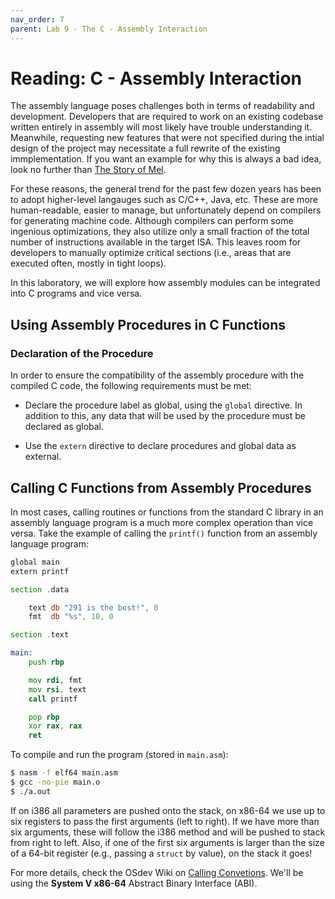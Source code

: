 ```yaml
---
nav_order: 7
parent: Lab 9 - The C - Assembly Interaction
---
```


# Reading: C - Assembly Interaction

The assembly language poses challenges both in terms of readability and
development. Developers that are required to work on an existing codebase
written entirely in assembly will most likely have trouble understanding it.
Meanwhile, requesting new features that were not specified during the intial
design of the project may necessitate a full rewrite of the existing
immplementation. If you want an example for why this is always a bad idea, look
no further than [The Story of Mel](https://www.catb.org/jargon/html/story-of-mel.html).

For these reasons, the general trend for the past few dozen years has been to
adopt higher-level langauges such as C/C++, Java, etc. These are more
human-readable, easier to manage, but unfortunately depend on compilers for
generating machine code. Although compilers can perform some ingenious
optimizations, they also utilize only a small fraction of the total number of
instructions available in the target ISA. This leaves room for developers to
manually optimize critical sections (i.e., areas that are executed often, mostly
in tight loops).

In this laboratory, we will explore how assembly modules can be integrated into
C programs and vice versa.

## Using Assembly Procedures in C Functions

### Declaration of the Procedure

In order to ensure the compatibility of the assembly procedure with the compiled
C code, the following requirements must be met:

- Declare the procedure label as global, using the `global` directive. In
  addition to this, any data that will be used by the procedure must be declared
  as global.

- Use the `extern` directive to declare procedures and global data as external.

## Calling C Functions from Assembly Procedures

In most cases, calling routines or functions from the standard C library in an
assembly language program is a much more complex operation than vice versa.
Take the example of calling the `printf()` function from an assembly language
program:

```asm
global main
extern printf

section .data

    text db "291 is the best!", 0
    fmt  db "%s", 10, 0

section .text

main:
    push rbp

    mov rdi, fmt
    mov rsi, text
    call printf

    pop rbp
    xor rax, rax
    ret
```

To compile and run the program (stored in `main.asm`):

```bash
$ nasm -f elf64 main.asm
$ gcc -no-pie main.o
$ ./a.out
```

If on i386 all parameters are pushed onto the stack, on x86-64 we use up to six
registers to pass the first arguments (left to right). If we have more than six
arguments, these will follow the i386 method and will be pushed to stack from
right to left. Also, if one of the first six arguments is larger than the size
of a 64-bit register (e.g., passing a `struct` by value), on the stack it goes!

For more details, check the OSdev Wiki on
[Calling Convetions](https://wiki.osdev.org/Calling_Conventions). We'll be using
the **System V x86-64** Abstract Binary Interface (ABI).


